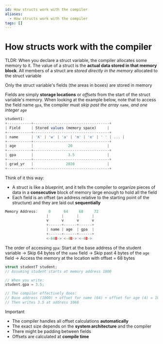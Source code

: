 ```yaml
---
id: How structs work with the compiler
aliases:
  - How structs work with the compiler
tags: []
---
```


# How structs work with the compiler

TLDR: When you declare a struct variable, the compiler allocates some memory to it. The value of a struct is the **actual data stored in that memory block**. All members of a struct are _stored directly in the memory_ allocated to the struct variable

Only the struct variable's fields (the areas in boxes) are stored in memory

Fields are simply **storage locations** or _offsets_ from the start of the struct variable's memory. When looking at the example below, note that to access the field name `gpa`, the compiler must _skip past the array `name`, and one integer `age`_

```js
student1:
+-----------+-----------------------------------+
| Field     | Stored values (memory space)     |
+-----------+-----------------------------------+
| name      | 'K' | 'w' | 'a' | 'm' | 'e' | ' ' | ... |
+-----------+-----------------------------------+
| age       |                20                |
+-----------+-----------------------------------+
| gpa       |                3.5               |
+-----------+-----------------------------------+
| grad_yr   |               2020               |
+-----------+-----------------------------------+
```

Think of it this way:

- A struct is like a _blueprint_, and it tells the compiler to organize pieces of data in a **consecutive** block of memory large enough to hold all the field
- Each field is an offset (an address relative to the starting point of the structure) and they are laid out **sequentially**

```js
Memory Address:     0      64     68     72
                   |      |      |      |
                   v      v      v      v
                   +------+------+------+
                   | name | age  | gpa  |
                   +------+------+------+
                   <-64B-> <-4B-> <-4B->

```

The order of accessing `gpa`: Start at the base address of the student variable -> Skip 64 bytes of the `name` field -> Skip past 4 bytes of the `age` field -> Access the memory at the location with offset = 68 bytes

```c
struct studentT student;
// Assuming student starts at memory address 1000

// When you write:
student.gpa = 3.5;

// The compiler effectively does:
// Base address (1000) + offset for name (64) + offset for age (4) = 1068
// Then writes 3.5 at address 1068
```

> [!IMPORTANT]
>
> - The compiler handles all offset calculations **automatically**
> - The exact size depends on the **system architecture** and the compiler
> - There might be padding between fields
> - Offsets are calculated at **compile time**
